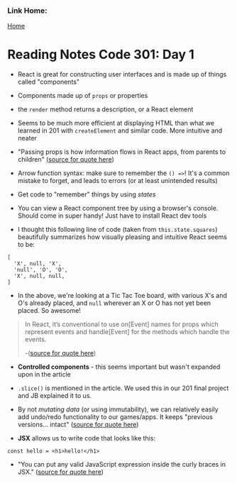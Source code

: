 ### Link Home:
[Home](README.md)

# Reading Notes Code 301: Day 1

- React is great for constructing user interfaces and is made up of things called "components"

- Components made up of `props` or properties

- the `render` method returns a description, or a React element

- Seems to be much more efficient at displaying HTML than what we learned in 201 with `createElement` and similar code. More intuitive and neater

- "Passing props is how information flows in React apps, from parents to children" ([source for quote here](https://reactjs.org/tutorial/tutorial.html))

- Arrow function syntax: make sure to remember the `() =>`! It's a common mistake to forget, and leads to errors (or at least unintended results)

- Get code to "remember" things by using *states*

- You can view a React component tree by using a browser's console. Should come in super handy! Just have to install React dev tools

- I thought this following line of code (taken from `this.state.squares`) beautifully summarizes how visually pleasing and intuitive React seems to be:

```
[
  'X', null, 'X',
  'null', 'O', 'O',
  'X', null, null,
]
```
- In the above, we're looking at a Tic Tac Toe board, with various X's and O's already placed, and `null` wherever an X or O has not yet been placed. So awesome!

> In React, it’s conventional to use on[Event] names for props which represent events and handle[Event] for the methods which handle the events.
>
>-([source for quote here](https://reactjs.org/tutorial/tutorial.html))

- **Controlled components** - this seems important but wasn't expanded upon in the article

- `.slice()` is mentioned in the article. We used this in our 201 final project and JB explained it to us.

- By not *mutating data* (or using immutability), we can relatively easily add undo/redo functionality to our games/apps. It keeps "previous versions... intact" ([source for quote here](https://reactjs.org/tutorial/tutorial.html#complex-features-become-simple))

- **JSX** allows us to write code that looks like this: 
  
```  
const hello = <h1>hello!</h1>
```

- "You can put any valid JavaScript expression inside the curly braces in JSX." ([source for quote here](https://reactjs.org/docs/introducing-jsx.html#embedding-expressions-in-jsx))